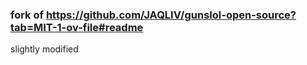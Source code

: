 ### fork of https://github.com/JAQLIV/gunslol-open-source?tab=MIT-1-ov-file#readme

slightly modified
